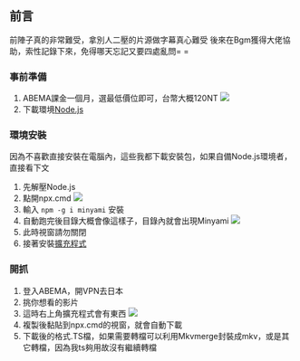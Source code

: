 前言
-
前陣子真的非常難受，拿別人二壓的片源做字幕真心難受
後來在Bgm獲得大佬協助，索性記錄下來，免得哪天忘記又要四處亂問= = 

### 事前準備
1. ABEMA課金一個月，選最低價位即可，台幣大概120NT
![](https://cdn.jsdelivr.net/gh/photohost/picx-images-hosting@master/hostassimage.77dl0bqyte.jpg)
2. 下載環境[Node.js](https://nodejs.org/en/about/previous-releases)

### 環境安裝
因為不喜歡直接安裝在電腦內，這些我都下載安裝包，如果自備Node.js環境者，直接看下文
1. 先解壓Node.js
2. 點開npx.cmd ![](https://cdn.jsdelivr.net/gh/photohost/picx-images-hosting@master/hostassPixPin_2024-11-18_20-26-22.92q5syd9v8.jpg)
3. 輸入 `npm -g i minyami` 安裝
4. 自動跑完後目錄大概會像這樣子，目錄內就會出現Minyami ![](https://cdn.jsdelivr.net/gh/photohost/picx-images-hosting@master/hostass{7672DFBC-16FF-4F19-B98C-3E8E90C7E167}.86todhybhs.jpg)
5. 此時視窗請勿關閉
6. 接著安裝[擴充程式](https://chromewebstore.google.com/detail/minyami/cgejkofhdaffiifhcohjdbbheldkiaed)

### 開抓
1. 登入ABEMA，開VPN去日本
2. 挑你想看的影片
3. 這時右上角擴充程式會有東西 ![](https://cdn.jsdelivr.net/gh/photohost/picx-images-hosting@master/hostassPixPin_2024-11-18_20-50-04.7zqgi3cjyx.jpg)
4. 複製後黏貼到npx.cmd的視窗，就會自動下載
5. 下載後的格式.TS檔，如果需要轉檔可以利用Mkvmerge封裝成mkv，或是其它轉檔，因為我ts夠用故沒有繼續轉檔